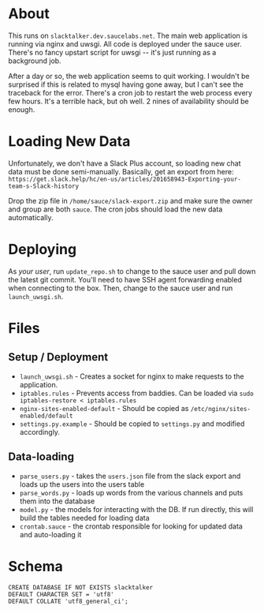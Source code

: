 About
=====

This runs on `slacktalker.dev.saucelabs.net`.  The main web application is running via nginx and uwsgi.  All code is deployed under the sauce user.  There's no fancy upstart script for uwsgi -- it's just running as a background job.

After a day or so, the web application seems to quit working.  I wouldn't be surprised if this is related to mysql having gone away, but I can't see the traceback for the error.  There's a cron job to restart the web process every few hours.  It's a terrible hack, but oh well.  2 nines of availability should be enough.

Loading New Data
================

Unfortunately, we don't have a Slack Plus account, so loading new chat data must be done semi-manually.  Basically, get an export from here: `https://get.slack.help/hc/en-us/articles/201658943-Exporting-your-team-s-Slack-history`

Drop the zip file in `/home/sauce/slack-export.zip` and make sure the owner and group are both `sauce`.  The cron jobs should load the new data automatically.

Deploying
=========

As *your user*, run `update_repo.sh` to change to the sauce user and pull down the latest git commit.  You'll need to have SSH agent forwarding enabled when connecting to the box.  Then, change to the sauce user and run `launch_uwsgi.sh`.

Files
=====

Setup / Deployment
------------------

 * `launch_uwsgi.sh` - Creates a socket for nginx to make requests to the application.
 * `iptables.rules` - Prevents access from baddies.  Can be loaded via `sudo iptables-restore < iptables.rules`
 * `nginx-sites-enabled-default` - Should be copied as `/etc/nginx/sites-enabled/default`
 * `settings.py.example` - Should be copied to `settings.py` and modified accordingly.

Data-loading
------------

 * `parse_users.py` - takes the `users.json` file from the slack export and loads up the users into the users table
 * `parse_words.py` - loads up words from the various channels and puts them into the database
 * `model.py` - the models for interacting with the DB.  If run directly, this will build the tables needed for loading data
 * `crontab.sauce` - the crontab responsible for looking for updated data and auto-loading it

# Schema

```
CREATE DATABASE IF NOT EXISTS slacktalker
DEFAULT CHARACTER SET = 'utf8'
DEFAULT COLLATE 'utf8_general_ci';
```
